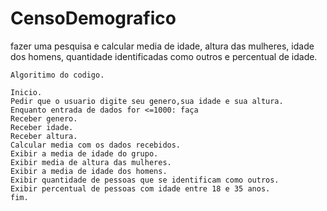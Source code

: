 # CensoDemografico
fazer uma pesquisa e calcular media de idade, altura das mulheres, idade dos homens, quantidade identificadas como outros e percentual de idade.
```
Algoritimo do codigo.

Inicio.
Pedir que o usuario digite seu genero,sua idade e sua altura.
Enquanto entrada de dados for <=1000: faça
Receber genero.
Receber idade.
Receber altura.
Calcular media com os dados recebidos.
Exibir a media de idade do grupo.
Exibir media de altura das mulheres.
Exibir a media de idade dos homens.
Exibir quantidade de pessoas que se identificam como outros.
Exibir percentual de pessoas com idade entre 18 e 35 anos.
fim.



